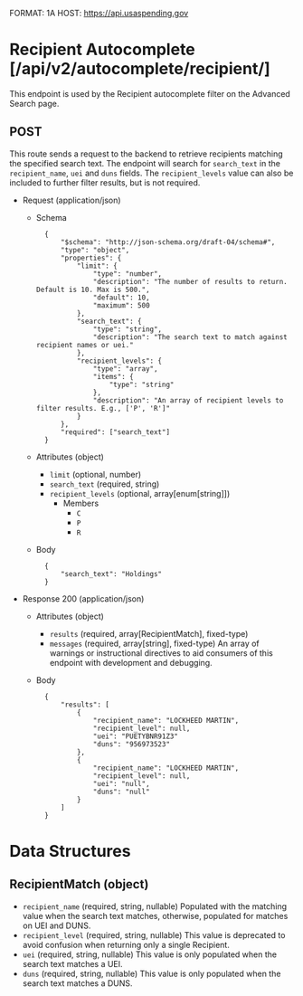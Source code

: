 FORMAT: 1A
HOST: https://api.usaspending.gov

# Recipient Autocomplete [/api/v2/autocomplete/recipient/]

This endpoint is used by the Recipient autocomplete filter on the Advanced Search page.

## POST

This route sends a request to the backend to retrieve recipients matching the specified search text. The endpoint will search for `search_text` in the `recipient_name`, `uei` and `duns` fields. The `recipient_levels` value can also be included to further filter results, but is not required.

+ Request (application/json)
    + Schema

            {
                "$schema": "http://json-schema.org/draft-04/schema#",
                "type": "object",
                "properties": {
                    "limit": {
                        "type": "number",
                        "description": "The number of results to return. Default is 10. Max is 500.",
                        "default": 10,
                        "maximum": 500
                    },
                    "search_text": {
                        "type": "string",
                        "description": "The search text to match against recipient names or uei."
                    },
                    "recipient_levels": {
                        "type": "array",
                        "items": {
                            "type": "string"
                        },
                        "description": "An array of recipient levels to filter results. E.g., ['P', 'R']"
                    }
                },
                "required": ["search_text"]
            }

    + Attributes (object)
        + `limit` (optional, number)
        + `search_text` (required, string)
        + `recipient_levels` (optional, array[enum[string]])
            + Members
                + `C`
                + `P`
                + `R`
    + Body

            {
                "search_text": "Holdings"
            }

+ Response 200 (application/json)
    + Attributes (object)
        + `results` (required, array[RecipientMatch], fixed-type)
        + `messages` (required, array[string], fixed-type)
        An array of warnings or instructional directives to aid consumers of this endpoint with development and debugging.
    + Body

            {
                "results": [
                    {
                        "recipient_name": "LOCKHEED MARTIN",
                        "recipient_level": null,
                        "uei": "PUETYBNR91Z3"
                        "duns": "956973523"
                    },
                    {
                        "recipient_name": "LOCKHEED MARTIN",
                        "recipient_level": null,
                        "uei": "null",
                        "duns": "null"
                    }
                ]
            }

# Data Structures

## RecipientMatch (object)
+ `recipient_name` (required, string, nullable)
    Populated with the matching value when the search text matches, otherwise, populated for matches on UEI and DUNS.
+ `recipient_level` (required, string, nullable)
    This value is deprecated to avoid confusion when returning only a single Recipient.
+ `uei` (required, string, nullable)
    This value is only populated when the search text matches a UEI.
+ `duns` (required, string, nullable)
    This value is only populated when the search text matches a DUNS.
